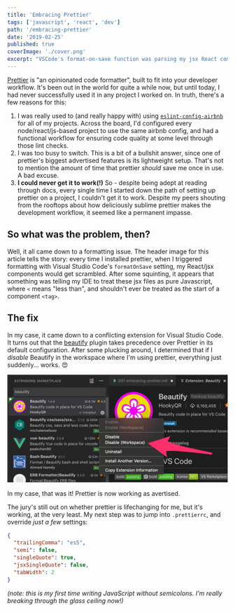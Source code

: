 ```yaml
---
title: 'Embracing Prettier'
tags: ['javascript', 'react', 'dev']
path: '/embracing-prettier'
date: '2019-02-25'
published: true
coverImage: './cover.png'
excerpt: "VSCode's format-on-save function was parsing my jsx React components like normal JavaScript. Maddening - yes, but the fix was simple."
---
```


[Prettier](https://prettier.io/) is "an opinionated code formatter", built to fit into your developer workflow. It's been out in the world for quite a while now, but until today, I had never successfully used it in any project I worked on. In truth, there's a few reasons for this:

1. I was really used to (and really happy with) using [`eslint-config-airbnb`](https://www.npmjs.com/package/eslint-config-airbnb) for all of my projects. Across the board, I'd configured every node/react/js-based project to use the same airbnb config, and had a functional workflow for ensuring code quality at some level through those lint checks.
2. I was too busy to switch. This is a bit of a bullshit answer, since one of prettier's biggest advertised features is its lightweight setup. That's not to mention the amount of time that prettier _should_ save me once in use. A bad excuse.
3. **I could never get it to work(!)** So - despite being adept at reading through docs, every single time I started down the path of setting up prettier on a project, I couldn't get it to work. Despite my peers shouting from the rooftops about how deliciously sublime prettier makes the development workflow, it seemed like a permanent impasse.

## So what was the problem, then?

Well, it all came down to a formatting issue. The header image for this article tells the story: every time I installed prettier, when I triggered formatting with Visual Studio Code's `formatOnSave` setting, my React/jsx components would get scrambled. After some squinting, it appears that something was telling my IDE to treat these jsx files as pure Javascript, where `<` means "less than", and shouldn't ever be treated as the start of a component `<tag>`.

## The fix

In my case, it came down to a conflicting extension for Visual Studio Code. It turns out that the [beautify](https://marketplace.visualstudio.com/items?itemName=HookyQR.beautify) plugin takes precedence over Prettier in its default configuration. After some plucking around, I determined that if I _disable_ Beautify in the workspace where I'm using prettier, everything just suddenly... works. 😍

![disable beautify in your project workspace, and everything gets better](img-000-beautify.png)

In my case, that was it! Prettier is now working as avertised.

The jury's still out on whether prettier is lifechanging for me, but it's working, at the very least. My next step was to jump into `.prettierrc`, and override _just a few_ settings:

```json
{
  "trailingComma": "es5",
  "semi": false,
  "singleQuote": true,
  "jsxSingleQuote": false,
  "tabWidth": 2
}
```

_(note: this is my first time writing JavaScript without semicolons. I'm really breaking through the glass ceiling now!)_

